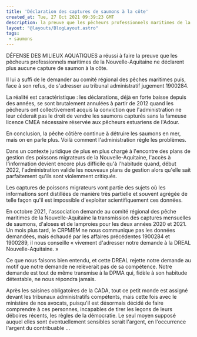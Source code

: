 ```yaml
---
title: 'Déclaration des captures de saumons à la côte'
created_at: Tue, 27 Oct 2021 09:39:23 GMT
description: la preuve que les pêcheurs professionnels maritimes de la Nouvelle-Aquitaine ne déclarent plus aucune capture de saumon à la côte
layout: "@layouts/BlogLayout.astro"
tags:
 - saumons
---
```


DÉFENSE DES MILIEUX AQUATIQUES a réussi à faire la preuve que les pêcheurs professionnels maritimes de la Nouvelle-Aquitaine ne déclarent plus aucune capture de saumon à la côte.

Il lui a suffi de le demander au comité régional des pêches maritimes puis, face à son refus, de s'adresser au tribunal administratif jugement 1900284.

La réalité est caractéristique : les déclarations, déjà en forte baisse depuis des années, se sont brutalement annulées à partir de 2012 quand les pêcheurs ont collectivement acquis la conviction que l'administration ne leur céderait pas le droit de vendre les saumons capturés sans la fameuse licence CMEA nécessaire réservée aux pêcheurs estuariens de l'Adour.

En conclusion, la pêche côtière continue à détruire les saumons en mer, mais on en parle plus. Voilà comment l'administration règle les problèmes.

​Dans un contexte juridique de plus en plus chargé à l'encontre des plans de gestion des poissons migrateurs de la Nouvelle-Aquitaine, l'accès à l'information devient encore plus difficile qu'à l'habitude quand, début 2022, l'administration valide les nouveaux plans de gestion alors qu'elle sait parfaitement qu'ils sont violemment critiqués.

Les captures de poissons migrateurs vont partie des sujets où les informations sont distillées de manière très partielle et souvent agrégée de telle façon qu'il est impossible d'exploiter scientifiquement ces données.

En octobre 2021, l'association demande au comité régional des pêche maritimes de la Nouvelle-Aquitaine la transmission des captures mensuelles de saumons, d'aloses et de lamproies pour les deux années 2020 et 2021. Un mois plus tard, le CRPMEM ne nous communique pas les données demandées, mais échaudé par les affaires précédentes 1900284 et 1900289, il nous conseille « vivement d'adresser notre demande à la DREAL Nouvelle-Aquitaine. »

Ce que nous faisons bien entendu, et cette DREAL rejette notre demande au motif que notre demande ne relèverait pas de sa compétence. Notre demande est tout de même transmise à la DPMA qui, fidèle à son habitude détestable, ne nous répondra jamais.

Après les saisines obligatoires de la CADA, tout ce petit monde est assigné devant les tribunaux administratifs compétents, mais cette fois avec le ministère de nos avocats, puisqu'il est désormais décidé de faire comprendre à ces personnes, incapables de tirer les leçons de leurs déboires récents, les règles de la démocratie. Le seul moyen supposé auquel elles sont éventuellement sensibles serait l'argent, en l'occurrence l'argent du contribuable …